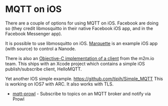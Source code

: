 # MQTT on iOS

There are a couple of options for using MQTT on iOS. Facebook are doing so (they credit libmosquitto in their native Facebook iOS app, and in the Facebook Messenger app).

It is possible to use libmosquitto on iOS. [Marquette](http://github.com/njh/marquette/) is an example iOS app (with source) to control a Nanode.

There is also an [Objective-C implementation of a client](https///github.com/m2mIO/mqttIO-objC) from the m2m.io team. This ships with an Xcode project which contains a simple iOS publish/subscribe client, HelloMQTT.

Yet another IOS simple example. https://github.com/tipih/Simple_MQTT
This is working on IOS7 with ARC. It also works with TLS.


*  [mqtt-prowl](https///github.com/jpmens/mqtt-prowl) - Subscribe to topics on an MQTT broker and notify via Prowl
